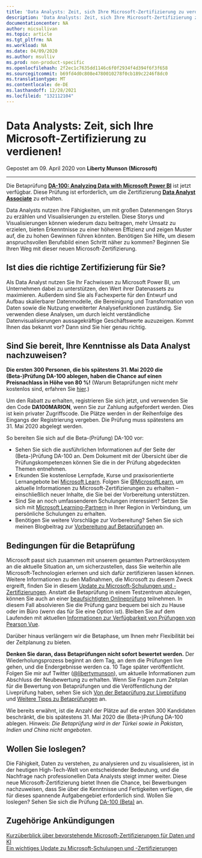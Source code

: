 ```yaml
---
title: 'Data Analysts: Zeit, sich Ihre Microsoft-Zertifizierung zu verdienen! | Microsoft-Dokumentation'
description: 'Data Analysts: Zeit, sich Ihre Microsoft-Zertifizierung zu verdienen!'
documentationcenter: NA
author: micsullivan
ms.topic: article
ms.tgt_pltfrm: NA
ms.workload: NA
ms.date: 04/09/2020
ms.author: msulliv
ms.prod: non-product-specific
ms.openlocfilehash: 2f2ec1c7635dd1146c6f0f2934f4d394f6f3f658
ms.sourcegitcommit: b69fd4d0c808e4780010278f0cb189c2246f8dc0
ms.translationtype: MT
ms.contentlocale: de-DE
ms.lasthandoff: 12/28/2021
ms.locfileid: "132112104"
---
```

# <a name="data-analysts-its-time-to-earn-your-microsoft-certification"></a>Data Analysts: Zeit, sich Ihre Microsoft-Zertifizierung zu verdienen!

Gepostet am 09. April 2020 von **Liberty Munson (Microsoft)**

___

Die Betaprüfung [**DA-100: Analyzing Data with Microsoft Power BI**](/learn/certifications/exams/da-100?wt.mc_id=mim_msl_smc_datacertw2_prm_WWLblog_202049) ist jetzt verfügbar. Diese Prüfung ist erforderlich, um die Zertifizierung [**Data Analyst Associate**](/learn/certifications/data-analyst-associate?wt.mc_id=mim_msl_smc_datacertw2_prm_WWLblog_202049) zu erhalten.

Data Analysts nutzen ihre Fähigkeiten, um mit großen Datenmengen Storys zu erzählen und Visualisierungen zu erstellen. Diese Storys und Visualisierungen können wiederum dazu beitragen, mehr Umsatz zu erzielen, bieten Erkenntnisse zu einer höheren Effizienz und zeigen Muster auf, die zu hohen Gewinnen führen könnten. Benötigen Sie Hilfe, um diesem anspruchsvollen Berufsbild einen Schritt näher zu kommen? Beginnen Sie Ihren Weg mit dieser neuen Microsoft-Zertifizierung.

## <a name="is-this-the-right-certification-for-you"></a>Ist dies die richtige Zertifizierung für Sie?

Als Data Analyst nutzen Sie Ihr Fachwissen zu Microsoft Power BI, um Unternehmen dabei zu unterstützen, den Wert ihrer Datenassets zu maximieren. Außerdem sind Sie als Fachexperte für den Entwurf und Aufbau skalierbarer Datenmodelle, die Bereinigung und Transformation von Daten sowie die Nutzung erweiterter Analysefunktionen zuständig. Sie verwenden diese Analysen, um durch leicht verständliche Datenvisualisierungen aussagekräftige Geschäftswerte auzuzeigen. Kommt Ihnen das bekannt vor? Dann sind Sie hier genau richtig.

## <a name="ready-to-prove-your-data-analyst-skills"></a>Sind Sie bereit, Ihre Kenntnisse als Data Analyst nachzuweisen?

**Die ersten 300 Personen, die bis spätestens 31. Mai 2020 die (Beta-)Prüfung DA-100 ablegen, haben die Chance auf einen Preisnachlass in Höhe von 80 %!** (Warum Betaprüfungen nicht mehr kostenlos sind, erfahren Sie [hier](https://www.microsoft.com/en-us/learning/community-blog-post.aspx?BlogId=8&Id=374922).)

Um den Rabatt zu erhalten, registrieren Sie sich jetzt, und verwenden Sie den Code **DA100MARION**, wenn Sie zur Zahlung aufgefordert werden. Dies ist kein privater Zugriffscode. Die Plätze werden in der Reihenfolge des Eingangs der Registrierung vergeben. Die Prüfung muss spätestens am 31. Mai 2020 abgelegt werden.

So bereiten Sie sich auf die Beta-(Prüfung) DA-100 vor:

- Sehen Sie sich die ausführlichen Informationen auf der Seite der (Beta-)Prüfung DA-100 an. Dem Dokument mit der Übersicht über die Prüfungskompetenzen können Sie die in der Prüfung abgedeckten Themen entnehmen.
- Erkunden Sie kostenlose Lernpfade, Kurse und praxisorientierte Lernangebote bei [Microsoft Learn](/learn/browse). Folgen Sie [@MicrosoftLearn](https://twitter.com/MicrosoftLearn), um aktuelle Informationen zu Microsoft-Zertifizierungen zu erhalten – einschließlich neuer Inhalte, die Sie bei der Vorbereitung unterstützen.
- Sind Sie an noch umfassenderen Schulungen interessiert? Setzen Sie sich mit [Microsoft Learning-Partnern](https://aka.ms/LearningPartners) in Ihrer Region in Verbindung, um persönliche Schulungen zu erhalten.
- Benötigen Sie weitere Vorschläge zur Vorbereitung? Sehen Sie sich meinen Blogbeitrag zur [Vorbereitung auf Betaprüfungen](https://www.microsoft.com/en-us/learning/community-blog-post.aspx?BlogId=8&Id=374544) an.

## <a name="beta-exam-conditions"></a>Bedingungen für die Betaprüfung

Microsoft passt sich zusammen mit unserem gesamten Partnerökosystem an die aktuelle Situation an, um sicherzustellen, dass Sie weiterhin alle Microsoft-Technologien erlernen und sich dafür zertifizieren lassen können. Weitere Informationen zu den Maßnahmen, die Microsoft zu diesem Zweck ergreift, finden Sie in diesem [Update zu Microsoft-Schulungen und -Zertifizierungen](https://www.microsoft.com/en-us/learning/community-blog-post.aspx?BlogId=8&Id=375289). Anstatt die Betaprüfung in einem Testzentrum abzulegen, können Sie auch an einer [beaufsichtigten Onlineprüfung](/learn/certifications/online-exams) teilnehmen. In diesem Fall absolvieren Sie die Prüfung ganz bequem bei sich zu Hause oder im Büro (wenn das für Sie eine Option ist). Bleiben Sie auf dem Laufenden mit aktuellen [Informationen zur Verfügbarkeit von Prüfungen von Pearson Vue](https://home.pearsonvue.com/coronavirus-update).

Darüber hinaus verlängern wir die Betaphase, um Ihnen mehr Flexibilität bei der Zeitplanung zu bieten.

**Denken Sie daran, dass Betaprüfungen nicht sofort bewertet werden.** Der Wiederholungsprozess beginnt an dem Tag, an dem die Prüfungen live gehen, und die Endergebnisse werden ca. 10 Tage später veröffentlicht. Folgen Sie mir auf Twitter ([@libertymunson](https://twitter.com/LibertyMunson)), um aktuelle Informationen zum Abschluss der Neubewertung zu erhalten. Wenn Sie Fragen zum Zeitplan für die Bewertung von Betaprüfungen und die Veröffentlichung der Liveprüfung haben, sehen Sie sich [Von der Betaprüfung zur Liveprüfung](https://www.microsoft.com/en-us/learning/community-blog-post.aspx?BlogId=8&Id=374675) und [Weitere Tipps zu Betaprüfungen](https://www.microsoft.com/en-us/learning/community-blog-post.aspx?BlogId=8&Id=374723) an.

Wie bereits erwähnt, ist die Anzahl der Plätze auf die ersten 300 Kandidaten beschränkt, die bis spätestens 31. Mai 2020 die (Beta-)Prüfung DA-100 ablegen. Hinweis: _Die Betaprüfung wird in der Türkei sowie in Pakistan, Indien und China nicht angeboten_.

## <a name="ready-to-get-started"></a>Wollen Sie loslegen?

Die Fähigkeit, Daten zu verstehen, zu analysieren und zu visualisieren, ist in der heutigen High-Tech-Welt von entscheidender Bedeutung, und die Nachfrage nach professionellen Data Analysts steigt immer weiter. Diese neue Microsoft-Zertifizierung bietet Ihnen die Chance, bei Bewerbungen nachzuweisen, dass Sie über die Kenntnisse und Fertigkeiten verfügen, die für dieses spannende Aufgabengebiet erforderlich sind. Wollen Sie loslegen? Sehen Sie sich die Prüfung [DA-100 (Beta)](/learn/certifications/exams/da-100?wt.mc_id=mim_msl_smc_datacertw2_prm_WWLblog_202049) an.

## <a name="related-announcements"></a>Zugehörige Ankündigungen

[Kurzüberblick über bevorstehende Microsoft-Zertifizierungen für Daten und KI](https://www.microsoft.com/en-us/learning/community-blog-post.aspx?BlogId=8&Id=375286)  
[Ein wichtiges Update zu Microsoft-Schulungen und -Zertifizierungen](https://www.microsoft.com/en-us/learning/community-blog-post.aspx?BlogId=8&Id=375289) 

